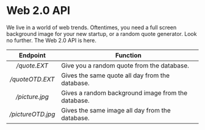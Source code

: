 Web 2.0 API
===========

We live in a world of web trends. Oftentimes, you need a full screen background image for your new startup, or a random quote generator. Look no further. The Web 2.0 API is here.

| Endpoint          | Function                                           |
|:-----------------:| -------------------------------------------------- |
| _/quote.EXT_      | Give you a random quote from the database.         |
| _/quoteOTD.EXT_   | Gives the same quote all day from the database.    |
| _/picture.jpg_    | Gives a random background image from the database. |
| _/pictureOTD.jpg_ | Gives the same image all day from the database.    |